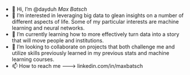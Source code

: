 - 👋 Hi, I’m @dayduh *Max Batsch*
- 👀 I’m interested in leveraging big data to glean insights on a number of different aspects of life. Some of my particular interests are machine learning and neural networks. 
- 🌱 I’m currently learning how to more effectively turn data into a story that will move people and institutions.
- 💞️ I’m looking to collaborate on projects that both challenge me and utilize skills previously learned in my previous stats and machine learning courses.
- 📫 How to reach me ---> linkedin.com/in/maxbatsch

<!---
dayduh/dayduh is a ✨ special ✨ repository because its `README.md` (this file) appears on your GitHub profile.
You can click the Preview link to take a look at your changes.
--->

